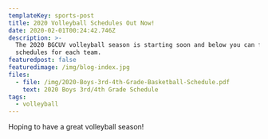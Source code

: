 ```yaml
---
templateKey: sports-post
title: 2020 Volleyball Schedules Out Now!
date: 2020-02-01T00:24:42.746Z
description: >-
  The 2020 BGCUV volleyball season is starting soon and below you can find the
  schedules for each team.
featuredpost: false
featuredimage: /img/blog-index.jpg
files:
  - file: /img/2020-Boys-3rd-4th-Grade-Basketball-Schedule.pdf
    text: 2020 Boys 3rd/4th Grade Schedule
tags:
  - volleyball
---
```


Hoping to have a great volleyball season!
